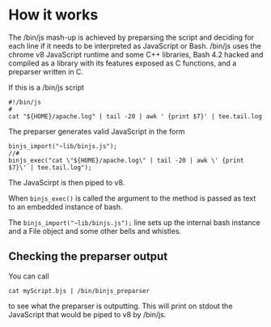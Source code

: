  
# How it works

The /bin/js mash-up is achieved by preparsing the script and deciding for each line if it needs to be interpreted as JavaScript or Bash.  /bin/js uses the chrome v8 JavaScript runtime and some C++ libraries, Bash 4.2 hacked and compiled as a library with its features exposed as C functions, and a preparser written in C.

If this is a /bin/js script

    #!/bin/js
    #
    cat "${HOME}/apache.log" | tail -20 | awk ' {print $7}' | tee.tail.log

The preparser generates valid JavaScript in the form

    binjs_import("~lib/binjs.js");
    //#
    binjs_exec("cat \"${HOME}/apache.log\" | tail -20 | awk \' {print $7}\' | tee.tail.log");

The JavaScirpt is then piped to v8.

When `binjs_exec()` is called the argument to the method is passed as text to an embedded instance of bash.

The `binjs_import("~lib/binjs.js");` line sets up the internal bash instance and a File object and some other bells and whistles.

## Checking the preparser output

You can call

    cat myScript.bjs | /bin/binjs_preparser

to see what the preparser is outputting.  This will print on stdout the JavaScript that would be piped to v8 by /bin/js.



